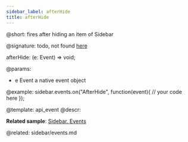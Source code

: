 ```yaml
---
sidebar_label: afterHide
title: afterHide
---          
```


@short: fires after hiding an item of Sidebar

@signature: todo, not found [here](https://cdn.dhtmlx.com/suite/pro/edge/types/ts-sidebar/sources/types.d.ts)

afterHide: (e: Event) => void;

@params:
- e         Event       a native event object


@example:
sidebar.events.on("AfterHide", function(event){
    // your code here
});


@template: api_event
@descr:

**Related sample**: [Sidebar. Events](https://snippet.dhtmlx.com/qfddiu3i)

@related: sidebar/events.md